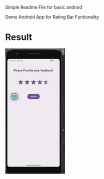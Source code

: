 Simple Readme File for basic android 


Demo Android App for Rating Bar  Funtionality

# Result
<img src ="https://github.com/Mirzaazmath/android_basic/blob/basic_Ratingbar/app/src/main/res/output/result.png" height="400">
